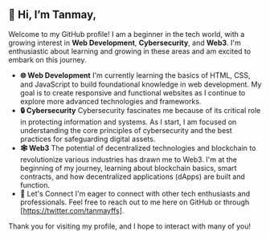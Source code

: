 ## 👋 Hi, I’m **Tanmay**, <br>
Welcome to my GitHub profile! I am a beginner in the tech world, with a growing interest in **Web Development**, **Cybersecurity**, and **Web3**. 
I'm enthusiastic about learning and growing in these areas and am excited to embark on this journey.
- **🌐 Web Development**
I'm currently learning the basics of HTML, CSS, and JavaScript to build foundational knowledge in web development.
My goal is to create responsive and functional websites as I continue to explore more advanced technologies and frameworks.
- **🔒 Cybersecurity**
Cybersecurity fascinates me because of its critical role in protecting information and systems. As I start, 
I am focused on understanding the core principles of cybersecurity and the best practices for safeguarding digital assets.
- **🕸 Web3**
The potential of decentralized technologies and blockchain to revolutionize various industries has drawn me to Web3. 
I'm at the beginning of my journey, learning about blockchain basics, smart contracts, and how decentralized applications (dApps) are built and function.
- 🤝 Let's Connect
I'm eager to connect with other tech enthusiasts and professionals. Feel free to reach out to me here on GitHub or through [https://twitter.com/tanmayffs].

Thank you for visiting my profile, and I hope to interact with many of you!



 <!---
Whiskey09/Whiskey09 is a ✨ special ✨ repository because its `README.md` (this file) appears on your GitHub profile.
You can click the Preview link to take a look at your changes.
--->
